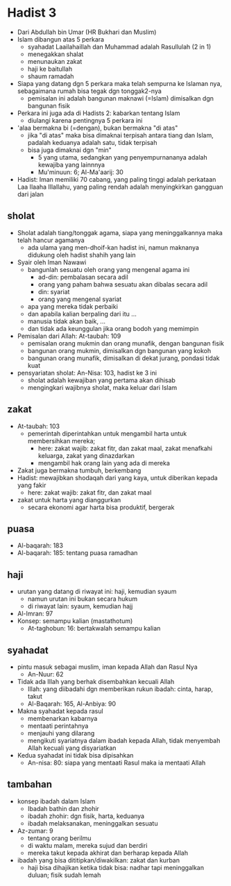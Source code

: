 # Hadist 3

* Dari Abdullah bin Umar (HR Bukhari dan Muslim)
* Islam dibangun atas 5 perkara
  * syahadat Laailahaillah dan Muhammad adalah Rasullulah (2 in 1)
  * menegakkan shalat
  * menunaukan zakat
  * haji ke baitullah
  * shaum ramadah
* Siapa yang datang dgn 5 perkara maka telah sempurna ke Islaman nya,
  sebagaimana rumah bisa tegak dgn tonggak2-nya
  * pemisalan ini adalah bangunan maknawi (=Islam) dimisalkan dgn bangunan fisik
* Perkara ini juga ada di Hadists 2: kabarkan tentang Islam
  * diulangi karena pentingnya 5 perkara ini
* 'alaa bermakna bi (=dengan), bukan bermakna "di atas"
  * jika "di atas" maka bisa dimaknai terpisah antara tiang dan Islam,
    padalah keduanya adalah satu, tidak terpisah
  * bisa juga dimaknai dgn "min"
    * 5 yang utama, sedangkan yang penyempurnananya adalah kewajiba yang lainnnya
    * Mu'minuun: 6; Al-Ma'aarij: 30
* Hadist: Iman memiliki 70 cabang, yang paling tinggi adalah perkataan Laa Ilaaha Illallahu,
  yang paling rendah adalah menyingkirkan gangguan dari jalan

## sholat
* Sholat adalah tiang/tonggak agama,
  siapa yang meninggalkannya maka telah hancur agamanya
  * ada ulama yang men-dhoif-kan hadist ini,
    namun maknanya didukung oleh hadist shahih yang lain
* Syair oleh Iman Nawawi
  * bangunlah sesuatu oleh orang yang mengenal agama ini
    * ad-din: pembalasan secara adil
    * orang yang paham bahwa sesuatu akan dibalas secara adil
    * din: syariat
    * orang yang mengenal syariat
  * apa yang mereka tidak perbaiki
  * dan apabila kalian berpaling dari itu ...
  * manusia tidak akan baik, ...
  * dan tidak ada keunggulan jika orang bodoh yang memimpin
* Pemisalan dari Allah: At-taubah: 109
  * pemisalan orang mukmin dan orang munafik, dengan bangunan fisik
  * bangunan orang mukmin, dimisalkan dgn bangunan yang kokoh
  * bangunan orang munafik, dimisalkan di dekat jurang, pondasi tidak kuat
* pensyariatan sholat: An-Nisa: 103, hadist ke 3 ini
  * sholat adalah kewajiban yang pertama akan dihisab
  * mengingkari wajibnya sholat, maka keluar dari Islam

## zakat
* At-taubah: 103
  * pemerintah diperintahkan untuk mengambil harta untuk membersihkan mereka;
    * here: zakat wajib: zakat fitr, dan zakat maal, zakat menafkahi keluarga, zakat yang dinazdarkan
    * mengambil hak orang lain yang ada di mereka
* Zakat juga bermakna tumbuh, berkembang
* Hadist: mewajibkan shodaqah dari yang kaya, untuk diberikan kepada yang fakir
  * here: zakat wajib: zakat fitr, dan zakat maal
* zakat untuk harta yang dianggurkan
  * secara ekonomi agar harta bisa produktif, bergerak

## puasa
* Al-baqarah: 183
* Al-baqarah: 185: tentang puasa ramadhan

## haji
* urutan yang datang di riwayat ini: haji, kemudian syaum
  * namun urutan ini bukan secara hukum
  * di riwayat lain: syaum, kemudian hajj
* Al-Imran: 97
* Konsep: semampu kalian (mastathotum)
  * At-taghobun: 16: bertakwalah semampu kalian
 
## syahadat
* pintu masuk sebagai muslim, iman kepada Allah dan Rasul Nya
  * An-Nuur: 62
* Tidak ada Illah yang berhak disembahkan kecuali Allah
  * Illah: yang diibadahi dgn memberikan rukun ibadah: cinta, harap, takut
  * Al-Baqarah: 165, Al-Anbiya: 90
* Makna syahadat kepada rasul
  * membenarkan kabarnya
  * mentaati perintahnya
  * menjauhi yang dilarang
  * mengikuti syariatnya dalam ibadah kepada Allah,
    tidak menyembah Allah kecuali yang disyariatkan
* Kedua syahadat ini tidak bisa dipisahkan
  * An-nisa: 80: siapa yang mentaati Rasul maka ia mentaati Allah
  
## tambahan
* konsep ibadah dalam Islam
  * Ibadah bathin dan zhohir
  * ibadah zhohir: dgn fisik, harta, keduanya 
  * ibadah melaksanakan, meninggalkan sesuatu
* Az-zumar: 9
  * tentang orang berilmu
  * di waktu malam, mereka sujud dan berdiri
  * mereka takut kepada akhirat dan berharap kepada Allah
* ibadah yang bisa dititipkan/diwakilkan: zakat dan kurban
  * haji bisa dihajikan ketika tidak bisa: nadhar tapi meninggalkan duluan; fisik sudah lemah

